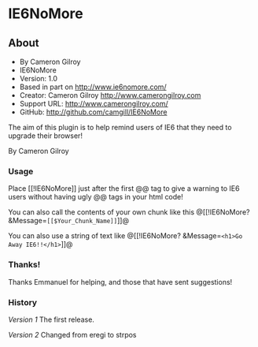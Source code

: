 # IE6NoMore

## About

* By Cameron Gilroy
* IE6NoMore
* Version: 1.0
* Based in part on http://www.ie6nomore.com/
* Creator: Cameron Gilroy http://www.camerongilroy.com
* Support URL: http://www.camerongilroy.com/
* GitHub: http://github.com/camgill/IE6NoMore

The aim of this plugin is to help remind users of IE6 that they need to upgrade their browser!

By Cameron Gilroy

### Usage

Place [[!IE6NoMore]] just after the first @<body>@ tag to give a warning to IE6 users without having ugly @<!--[if lt IE 7]><![endif]-->@ tags in your html code!

You can also call the contents of your own chunk like this @[[!IE6NoMore? &Message=`[[$Your_Chunk_Name]]`]]@

You can also use a string of text like @[[!IE6NoMore? &Message=`<h1>Go Away IE6!!</h1>`]]@

### Thanks!

Thanks Emmanuel for helping, and those that have sent suggestions!

### History

*Version 1*
	The first release.
	
*Version 2*
	Changed from eregi to strpos